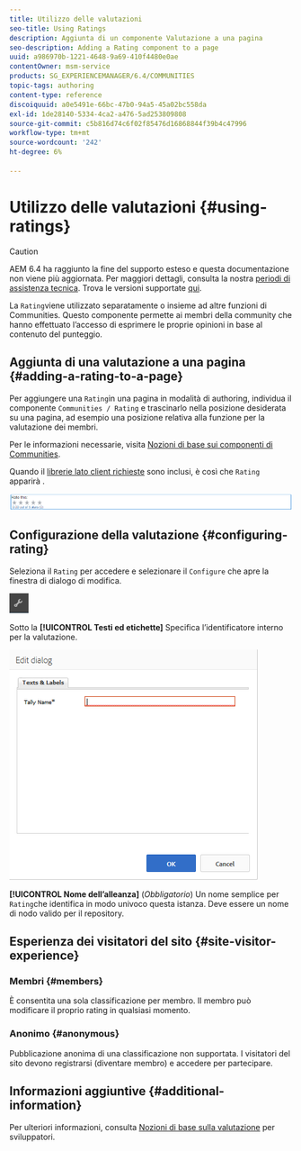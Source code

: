 ```yaml
---
title: Utilizzo delle valutazioni
seo-title: Using Ratings
description: Aggiunta di un componente Valutazione a una pagina
seo-description: Adding a Rating component to a page
uuid: a986970b-1221-4648-9a69-410f4480e0ae
contentOwner: msm-service
products: SG_EXPERIENCEMANAGER/6.4/COMMUNITIES
topic-tags: authoring
content-type: reference
discoiquuid: a0e5491e-66bc-47b0-94a5-45a02bc558da
exl-id: 1de28140-5334-4ca2-a476-5ad253809808
source-git-commit: c5b816d74c6f02f85476d16868844f39b4c47996
workflow-type: tm+mt
source-wordcount: '242'
ht-degree: 6%

---
```


# Utilizzo delle valutazioni {#using-ratings}

>[!CAUTION]
>
>AEM 6.4 ha raggiunto la fine del supporto esteso e questa documentazione non viene più aggiornata. Per maggiori dettagli, consulta la nostra [periodi di assistenza tecnica](https://helpx.adobe.com/it/support/programs/eol-matrix.html). Trova le versioni supportate [qui](https://experienceleague.adobe.com/docs/).

La `Rating`viene utilizzato separatamente o insieme ad altre funzioni di Communities. Questo componente permette ai membri della community che hanno effettuato l’accesso di esprimere le proprie opinioni in base al contenuto del punteggio.

## Aggiunta di una valutazione a una pagina {#adding-a-rating-to-a-page}

Per aggiungere una `Rating`in una pagina in modalità di authoring, individua il componente `Communities / Rating` e trascinarlo nella posizione desiderata su una pagina, ad esempio una posizione relativa alla funzione per la valutazione dei membri.

Per le informazioni necessarie, visita [Nozioni di base sui componenti di Communities](basics.md).

Quando il [librerie lato client richieste](rating-basics.md#essentials-for-client-side) sono inclusi, è così che `Rating` apparirà .

![chlimage_1-493](assets/chlimage_1-493.png)

## Configurazione della valutazione {#configuring-rating}

Seleziona il `Rating` per accedere e selezionare il `Configure` che apre la finestra di dialogo di modifica.

![chlimage_1-494](assets/chlimage_1-494.png)

Sotto la **[!UICONTROL Testi ed etichette]** Specifica l’identificatore interno per la valutazione.

![chlimage_1-495](assets/chlimage_1-495.png)

**[!UICONTROL Nome dell’alleanza]**
(*Obbligatorio*) Un nome semplice per `Rating`che identifica in modo univoco questa istanza. Deve essere un nome di nodo valido per il repository.

## Esperienza dei visitatori del sito {#site-visitor-experience}

### Membri {#members}

È consentita una sola classificazione per membro. Il membro può modificare il proprio rating in qualsiasi momento.

### Anonimo {#anonymous}

Pubblicazione anonima di una classificazione non supportata. I visitatori del sito devono registrarsi (diventare membro) e accedere per partecipare.

## Informazioni aggiuntive {#additional-information}

Per ulteriori informazioni, consulta [Nozioni di base sulla valutazione](rating-basics.md) per sviluppatori.
